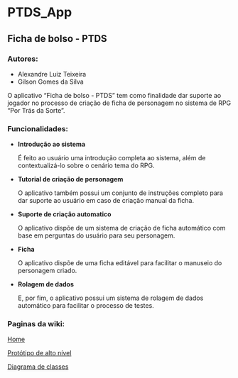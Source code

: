 # PTDS_App

<h2>Ficha de bolso - PTDS</h2> 

<H3>Autores:</H3>

<ul>
  <li>Alexandre Luiz Teixeira</li>
  <li>Gilson Gomes da Silva</li>
</ul>

<p>O aplicativo “Ficha de bolso - PTDS” tem como finalidade dar suporte ao jogador no processo de criação de ficha de personagem no sistema de RPG “Por Trás da Sorte”. </p>

<h3>Funcionalidades:</h3>

<ul>
  <li>
    <p><b>Introdução ao sistema</b></p>
    <p>É feito ao usuário uma introdução completa ao sistema, além de contextualizá-lo sobre o cenário tema do RPG.</p>
  </li>
  <li>
    <p><b>Tutorial de criação de personagem</b></p>
    <p>O aplicativo também possui um conjunto de instruções completo para dar suporte ao usuário em caso de criação manual da ficha.</p>
  </li>
  <li>
    <p><b>Suporte de criação automatico</b></p>
    <p>O aplicativo dispõe de um sistema de criação de ficha automático com base em perguntas do usuário para seu personagem.</p>
  </li>
  <li>
    <p><b>Ficha</b></p>
    <p>O aplicativo dispõe de uma ficha editável para facilitar o manuseio do personagem criado.</p>
  </li>
  <li>
    <p><b>Rolagem de dados</b></p>
    <p>E, por fim, o aplicativo possui um sistema de rolagem de dados automático para facilitar o processo de testes.</p>
  </li>
</ul>

<h3>Paginas da wiki:</h3>

<p><a href = "https://github.com/alexandreteixeira13/PTDS_App/wiki/home">Home<a></p> 
<p><a href = "https://github.com/alexandreteixeira13/PTDS_App/wiki/Prot%C3%B3tipo-do-aplicativo">Protótipo de alto nível</a></p> 
<p><a href = "https://github.com/alexandreteixeira13/PTDS_App/wiki/Diagrama-de-classes">Diagrama de classes</a></p>
<br>
<br>
<br>
<br>
